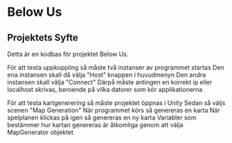 # Below Us

## Projektets Syfte
Detta är en kodbas för projektet Below Us.

För att testa uppkoppling så måste två instanser av programmet startas
Den ena instansen skall då välja "Host" knappen i huvudmenyn
Den andra instansen skall välja "Connect"
Därpå måste antingen en korrekt ip eller localhost skrivas, beroende på vilka datorer som kör applikationerna

För att testa kartgenerering så måste projektet öppnas i Unity
Sedan så väljs scenen "Map Generation"
När programmet körs så genereras en karta
När spelplanen klickas på igen så genereras en ny karta
Variabler som bestämmer hur kartan genereras är åtkomliga genom att välja MapGenerator objektet
